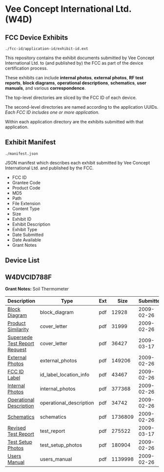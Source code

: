 # Vee Concept International Ltd. (W4D)
## FCC Device Exhibits

```
./fcc-id/application-id/exhibit-id.ext
```

This repository contains the exhibit documents submitted by Vee Concept International Ltd. to (and published by) the FCC as part of the device certification process.

These exhibits can include **internal photos**, **external photos**, **RF test reports**, **block diagrams**, **operational descriptions**, **schematics**, **user manuals**, and various **correspondence**.

The top-level directories are sliced by the FCC ID of each device.

The second-level directories are named according to the application UUIDs. *Each FCC ID includes one or more application.*

Within each application directory are the exhibits submitted with that application. 

## Exhibit Manifest

```
./manifest.json
```

JSON manifest which describes each exhibit submitted by Vee Concept International Ltd. and published by the FCC.

- FCC ID
- Grantee Code
- Product Code
- MD5
- Path
- File Extension
- Content Type
- Size
- Exhibit ID
- Exhibit Description
- Exhibit Type
- Date Submitted
- Date Available
- Grant Notes

## Device List
## W4DVCID788F
**Grant Notes:** Soil Thermometer

| Description | Type | Ext | Size | Submitted | Available |
| ----------- | ---- | --- | ---- | --------- | --------- |
| [Block Diagram](W4DVCID788F/c46949de60acd0846d284b0e787b2fbe/1073618.pdf) | block_diagram | pdf | 12928 | 2009-02-26 | 2009-02-26 |
| [Product Similarity](W4DVCID788F/c46949de60acd0846d284b0e787b2fbe/1073619.pdf) | cover_letter | pdf | 31999 | 2009-02-26 | 2009-02-26 |
| [Supersede Test Report Request](W4DVCID788F/c46949de60acd0846d284b0e787b2fbe/1081902.pdf) | cover_letter | pdf | 36427 | 2009-03-17 | 2009-02-26 |
| [External Photos](W4DVCID788F/c46949de60acd0846d284b0e787b2fbe/1073620.pdf) | external_photos | pdf | 149206 | 2009-02-26 | 2009-02-26 |
| [FCC ID Label](W4DVCID788F/c46949de60acd0846d284b0e787b2fbe/1073621.pdf) | id_label_location_info | pdf | 43467 | 2009-02-26 | 2009-02-26 |
| [Internal Photos](W4DVCID788F/c46949de60acd0846d284b0e787b2fbe/1073622.pdf) | internal_photos | pdf | 377368 | 2009-02-26 | 2009-02-26 |
| [Operational Description](W4DVCID788F/c46949de60acd0846d284b0e787b2fbe/1073623.pdf) | operational_description | pdf | 34742 | 2009-02-26 | 2009-02-26 |
| [Schematics](W4DVCID788F/c46949de60acd0846d284b0e787b2fbe/1073624.pdf) | schematics | pdf | 1736809 | 2009-02-26 | 2009-02-26 |
| [Revised Test Report](W4DVCID788F/c46949de60acd0846d284b0e787b2fbe/1081901.pdf) | test_report | pdf | 275522 | 2009-03-17 | 2009-02-26 |
| [Test Setup Photos](W4DVCID788F/c46949de60acd0846d284b0e787b2fbe/1073626.pdf) | test_setup_photos | pdf | 180904 | 2009-02-26 | 2009-02-26 |
| [Users Manual](W4DVCID788F/c46949de60acd0846d284b0e787b2fbe/1073627.pdf) | users_manual | pdf | 1139998 | 2009-02-26 | 2009-02-26 |
